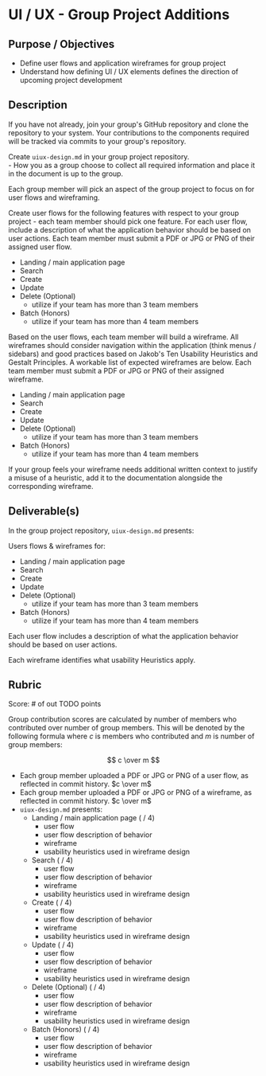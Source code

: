 # UI / UX - Group Project Additions

## Purpose / Objectives

- Define user flows and application wireframes for group project
- Understand how defining UI / UX elements defines the direction of upcoming project development

## Description

If you have not already, join your group's GitHub repository and clone the repository to your system.  Your contributions to the components required will be tracked via commits to your group's repository.

Create `uiux-design.md` in your group project repository.  
    - How you as a group choose to collect all required information and place it in the document is up to the group.

Each group member will pick an aspect of the group project to focus on for user flows and wireframing.

Create user flows for the following features with respect to your group project - each team member should pick one feature.  For each user flow, include a description of what the application behavior should be based on user actions.  Each team member must submit a PDF or JPG or PNG of their assigned user flow.
- Landing / main application page
- Search
- Create
- Update
- Delete (Optional)
    - utilize if your team has more than 3 team members
- Batch (Honors)
    - utilize if your team has more than 4 team members

Based on the user flows, each team member will build a wireframe.  All wireframes should consider navigation within the application (think menus / sidebars) and good practices based on Jakob's Ten Usability Heuristics and Gestalt Principles.  A workable list of expected wireframes are below.  Each team member must submit a PDF or JPG or PNG of their assigned wireframe.
- Landing / main application page
- Search
- Create
- Update
- Delete (Optional)
    - utilize if your team has more than 3 team members
- Batch (Honors)
    - utilize if your team has more than 4 team members

If your group feels your wireframe needs additional written context to justify a misuse of a heuristic, add it to the documentation alongside the corresponding wireframe.

## Deliverable(s)

In the group project repository, `uiux-design.md` presents:

Users flows & wireframes for:
- Landing / main application page
- Search
- Create
- Update
- Delete (Optional)
    - utilize if your team has more than 3 team members
- Batch (Honors)
    - utilize if your team has more than 4 team members

Each user flow includes a description of what the application behavior should be based on user actions.

Each wireframe identifies what usability Heuristics apply.

## Rubric

Score: # of out TODO points

Group contribution scores are calculated by number of members who contributed over number of group members.  This will be denoted by the following formula where $c$ is members who contributed and $m$ is number of group members:

$$ c \over m $$

- Each group member uploaded a PDF or JPG or PNG of a user flow, as reflected in commit history. $c \over m$
- Each group member uploaded a PDF or JPG or PNG of a wireframe, as reflected in commit history. $c \over m$
- `uiux-design.md` presents:
    - Landing / main application page ( / 4)
        - user flow
        - user flow description of behavior
        - wireframe
        - usability heuristics used in wireframe design
    - Search ( / 4)
        - user flow
        - user flow description of behavior
        - wireframe
        - usability heuristics used in wireframe design
    - Create ( / 4)
        - user flow
        - user flow description of behavior
        - wireframe
        - usability heuristics used in wireframe design
    - Update ( / 4)
        - user flow
        - user flow description of behavior
        - wireframe
        - usability heuristics used in wireframe design
    - Delete (Optional) ( / 4)
        - user flow
        - user flow description of behavior
        - wireframe
        - usability heuristics used in wireframe design
    - Batch (Honors) ( / 4)
        - user flow
        - user flow description of behavior
        - wireframe
        - usability heuristics used in wireframe design


